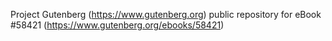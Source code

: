 Project Gutenberg (https://www.gutenberg.org) public repository for
eBook #58421 (https://www.gutenberg.org/ebooks/58421)
